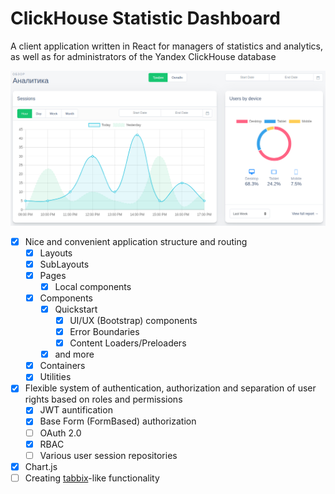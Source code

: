 # ClickHouse Statistic Dashboard

A client application written in React for managers of statistics and analytics, as well as for administrators of the Yandex ClickHouse database

![Main image](./screenshots/main.png "Main Image")

- [x] Nice and convenient application structure and routing
    - [x] Layouts
    - [x] SubLayouts  
    - [x] Pages
        - [x] Local components
    - [x] Components
        - [x] Quickstart
            - [x] UI/UX (Bootstrap) components
            - [x] Error Boundaries
            - [x] Content Loaders/Preloaders
        - [x] and more
    - [x] Containers
    - [x] Utilities
- [x] Flexible system of authentication, authorization and separation of user rights based on roles and permissions
    - [x] JWT auntification
    - [x] Base Form (FormBased) authorization
    - [ ] OAuth 2.0
    - [x] RBAC
    - [ ] Various user session repositories
- [x] Chart.js 
- [ ] Creating [tabbix](https://tabix.io)-like functionality